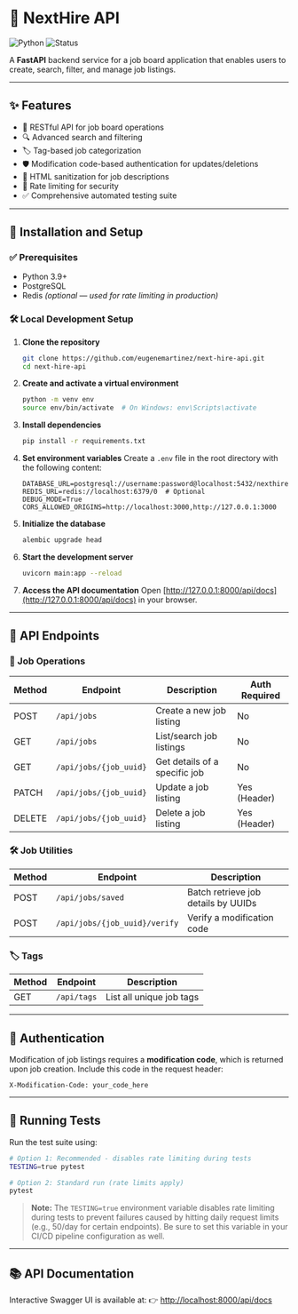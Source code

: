 # 🧰 NextHire API

![Python](https://img.shields.io/badge/Python-3.9+-blue)
![Status](https://img.shields.io/badge/status-active-brightgreen)

A **FastAPI** backend service for a job board application that enables users to create, search, filter, and manage job listings.

---

## ✨ Features

* 🧱 RESTful API for job board operations
* 🔍 Advanced search and filtering
* 🏷️ Tag-based job categorization
* 🛡️ Modification code-based authentication for updates/deletions
* 🧼 HTML sanitization for job descriptions
* 🚫 Rate limiting for security
* ✅ Comprehensive automated testing suite

---

## 🚀 Installation and Setup

### ✅ Prerequisites

* Python 3.9+
* PostgreSQL
* Redis *(optional — used for rate limiting in production)*

### 🛠️ Local Development Setup

1. **Clone the repository**

   ```bash
   git clone https://github.com/eugenemartinez/next-hire-api.git
   cd next-hire-api
   ```

2. **Create and activate a virtual environment**

   ```bash
   python -m venv env
   source env/bin/activate  # On Windows: env\Scripts\activate
   ```

3. **Install dependencies**

   ```bash
   pip install -r requirements.txt
   ```

4. **Set environment variables**
   Create a `.env` file in the root directory with the following content:

   ```env
   DATABASE_URL=postgresql://username:password@localhost:5432/nexthire
   REDIS_URL=redis://localhost:6379/0  # Optional
   DEBUG_MODE=True
   CORS_ALLOWED_ORIGINS=http://localhost:3000,http://127.0.0.1:3000
   ```

5. **Initialize the database**

   ```bash
   alembic upgrade head
   ```

6. **Start the development server**

   ```bash
   uvicorn main:app --reload
   ```

7. **Access the API documentation**
   Open [http://127.0.0.1:8000/api/docs](http://127.0.0.1:8000/api/docs) in your browser.

---

## 📡 API Endpoints

### 🔧 Job Operations

| Method | Endpoint               | Description                   | Auth Required |
| ------ | ---------------------- | ----------------------------- | ------------- |
| POST   | `/api/jobs`            | Create a new job listing      | No            |
| GET    | `/api/jobs`            | List/search job listings      | No            |
| GET    | `/api/jobs/{job_uuid}` | Get details of a specific job | No            |
| PATCH  | `/api/jobs/{job_uuid}` | Update a job listing          | Yes (Header)  |
| DELETE | `/api/jobs/{job_uuid}` | Delete a job listing          | Yes (Header)  |

### 🛠️ Job Utilities

| Method | Endpoint                      | Description                         |
| ------ | ----------------------------- | ----------------------------------- |
| POST   | `/api/jobs/saved`             | Batch retrieve job details by UUIDs |
| POST   | `/api/jobs/{job_uuid}/verify` | Verify a modification code          |

### 🏷️ Tags

| Method | Endpoint    | Description              |
| ------ | ----------- | ------------------------ |
| GET    | `/api/tags` | List all unique job tags |

---

## 🔐 Authentication

Modification of job listings requires a **modification code**, which is returned upon job creation.
Include this code in the request header:

```http
X-Modification-Code: your_code_here
```

---

## 🧪 Running Tests

Run the test suite using:

```bash
# Option 1: Recommended - disables rate limiting during tests
TESTING=true pytest

# Option 2: Standard run (rate limits apply)
pytest
```

> **Note:** The `TESTING=true` environment variable disables rate limiting during tests to prevent failures caused by hitting daily request limits (e.g., 50/day for certain endpoints).
> Be sure to set this variable in your CI/CD pipeline configuration as well.

---

## 📚 API Documentation

Interactive Swagger UI is available at:
👉 [http://localhost:8000/api/docs](http://localhost:8000/api/docs)
